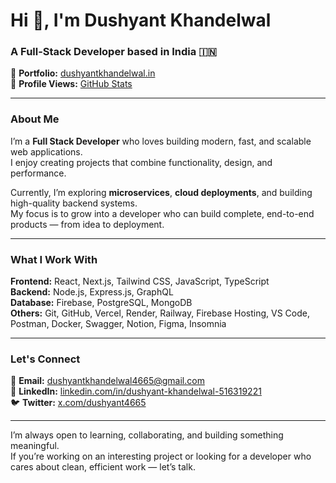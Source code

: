 <!-- <h1 align="center">
  <img src="https://em-content.zobj.net/source/microsoft-teams/363/waving-hand_light-skin-tone_1f44b-1f3fb_1f3fb.png" width="35">
  Hi, I'm Dushyant Khandelwal
  
</h1>
<h3 align="center">Full Stack Developer | Exploring Machine Learning And Microservices</h3>


<div align="center">
  
  [![Visitors](https://komarev.com/ghpvc/?username=dushyantkhandelwal&label=Profile%20Views&color=0e75b6&style=flat)](https://github.com/dushyant4665)
<a href="https://dushyantkhandelwal.in" target="_blank">
  <img src="https://img.shields.io/badge/Portfolio-%23000000.svg?style=for-the-badge&logo=google-chrome&logoColor=white">
</a>
<a href="https://x.com/dushyant4665" target="_blank">
  <img src="https://img.shields.io/badge/X-000000.svg?style=for-the-badge&logo=x&logoColor=white">
</a>
  
</div>

---

### 🛠️ Technical Arsenal

**Code Craft**  
<img src="https://img.shields.io/badge/JavaScript-F7DF1E?style=for-the-badge&logo=javascript&logoColor=black"> <img src="https://img.shields.io/badge/TypeScript-3178C6?style=for-the-badge&logo=typescript&logoColor=white"> <img src="https://img.shields.io/badge/Python-3776AB?style=for-the-badge&logo=python&logoColor=white">

**Frontend Realm**  
<img src="https://img.shields.io/badge/React-20232A?style=for-the-badge&logo=react"> <img src="https://img.shields.io/badge/Next.js-000000?style=for-the-badge&logo=nextdotjs"> <img src="https://img.shields.io/badge/Tailwind_CSS-06B6D4?style=for-the-badge&logo=tailwind-css">

**Backend Kingdom**  
<img src="https://img.shields.io/badge/Node.js-339933?style=for-the-badge&logo=nodedotjs"> <img src="https://img.shields.io/badge/Express.js-000000?style=for-the-badge"> <img src="https://img.shields.io/badge/GraphQL-E10098?style=for-the-badge&logo=graphql">



**Database**  
<img src="https://img.shields.io/badge/MongoDB-47A248?style=for-the-badge&logo=mongodb"> <img src="https://img.shields.io/badge/PostgreSQL-4169E1?style=for-the-badge&logo=postgresql"> <img src="https://img.shields.io/badge/Firebase-FFCA28?style=for-the-badge&logo=firebase">

**ML/DL Toolkit**  
<img src="https://img.shields.io/badge/TensorFlow-FF6F00?style=for-the-badge&logo=tensorflow"> <img src="https://img.shields.io/badge/PyTorch-EE4C2C?style=for-the-badge&logo=pytorch">

---

### 🌐 Digital Presence



<a href="https://linkedin.com/in/dushyant-khandelwal-516319221" target="_blank">
  <img src="https://img.shields.io/badge/LinkedIn-0A66C2.svg?style=for-the-badge&logo=linkedin&logoColor=white">
</a>

<a href="https://x.com/dushyant4665" target="_blank">
  <img src="https://img.shields.io/badge/X-000000.svg?style=for-the-badge&logo=x&logoColor=white">
</a>

<a href="mailto:dushyantkhandelwal4665@gmail.com">
  <img src="https://img.shields.io/badge/Email-EA4335.svg?style=for-the-badge&logo=gmail&logoColor=white">
</a>

--- -->




# Hi 👋, I'm Dushyant Khandelwal  
### A Full-Stack Developer based in India 🇮🇳  

🔗 **Portfolio:** [dushyantkhandelwal.in](https://dushyantkhandelwal.in)  
👀 **Profile Views:** [GitHub Stats](https://github.com/dushyantkhandelwal)

---

### About Me

I’m a **Full Stack Developer** who loves building modern, fast, and scalable web applications.  
I enjoy creating projects that combine functionality, design, and performance.  

Currently, I’m exploring **microservices**, **cloud deployments**, and building high-quality backend systems.  
My focus is to grow into a developer who can build complete, end-to-end products — from idea to deployment.

---

### What I Work With

**Frontend:** React, Next.js, Tailwind CSS, JavaScript, TypeScript  
**Backend:** Node.js, Express.js, GraphQL  
**Database:** Firebase, PostgreSQL, MongoDB  
**Others:** Git, GitHub, Vercel, Render, Railway, Firebase Hosting, VS Code, Postman, Docker, Swagger, Notion, Figma, Insomnia  

---

### Let's Connect

📩 **Email:** [dushyantkhandelwal4665@gmail.com](mailto:dushyantkhandelwal4665@gmail.com)  
💼 **LinkedIn:** [linkedin.com/in/dushyant-khandelwal-516319221](https://www.linkedin.com/in/dushyant-khandelwal-516319221/)  
🐦 **Twitter:** [x.com/dushyant4665](https://x.com/dushyant4665)  

---

I’m always open to learning, collaborating, and building something meaningful.  
If you’re working on an interesting project or looking for a developer who cares about clean, efficient work — let’s talk.
